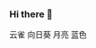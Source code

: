 ### Hi there 👋

云雀  向日葵  月亮  蓝色


<!--
**Shianiiiu/Shianiiiu** is a ✨ _special_ ✨ repository because its `README.md` (this file) appears on your GitHub profile.

Here are some ideas to get you started:

- 🔭 I’m currently studying in Hangzhou
